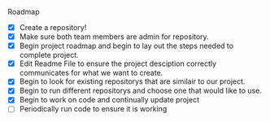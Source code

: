 Roadmap
- [x] Create a repository!
- [x] Make sure both team members are admin for repository.
- [x] Begin project roadmap and begin to lay out the steps needed to complete project.
- [x] Edit Readme File to ensure the project desciption correctly communicates for what we want to create.
- [x] Begin to look for existing repositorys that are similair to our project.
- [x] Begin to run different repositorys and choose one that would like to use.
- [x] Begin to work on code and continually update project
- [ ] Periodically run code to ensure it is working
